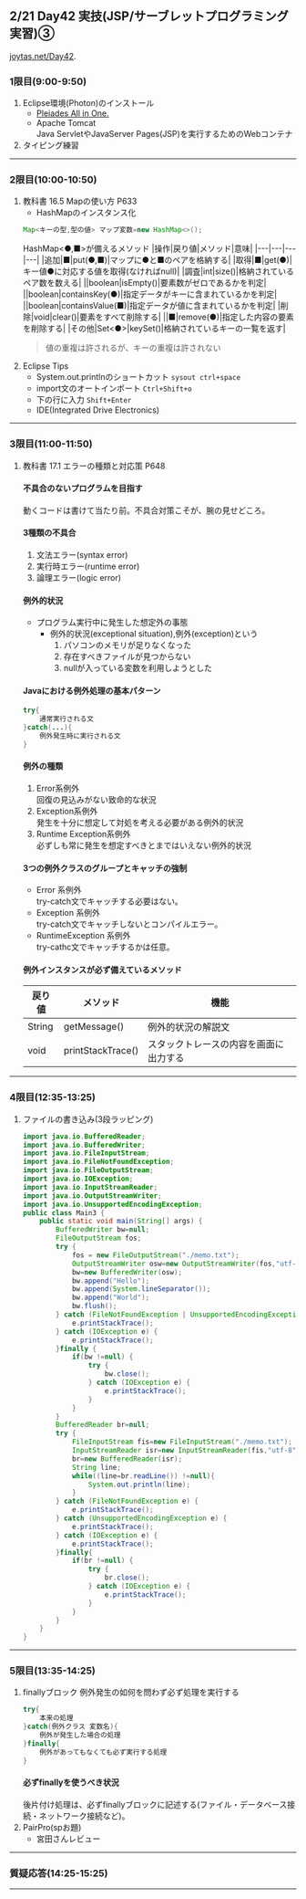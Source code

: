 ## 2/21 Day42 実技(JSP/サーブレットプログラミング実習)③
[joytas.net/Day42]().
### 1限目(9:00-9:50)
1. Eclipse環境(Photon)のインストール
	- [Pleiades All in One.](https://mergedoc.osdn.jp/)
	- Apache Tomcat  
	Java ServletやJavaServer Pages(JSP)を実行するためのWebコンテナ
1. タイピング練習
---
### 2限目(10:00-10:50)
1. 教科書 16.5 Mapの使い方 P633
	- HashMapのインスタンス化
	~~~java
	Map<キーの型,型の値> マップ変数=new HashMap<>();
	~~~
	HashMap<●,■>が備えるメソッド
	|操作|戻り値|メソッド|意味|
	|---|---|---|---|
	|追加|■|put(●,■)|マップに●と■のペアを格納する|
	|取得|■|get(●)|キー値●に対応する値を取得(なければnull)|
	|調査|int|size()|格納されているペア数を数える|
	||boolean|isEmpty()|要素数がゼロであるかを判定|
	||boolean|containsKey(●)|指定データがキーに含まれているかを判定|
	||boolean|containsValue(■)|指定データが値に含まれているかを判定|
	|削除|void|clear()|要素をすべて削除する|
	||■|remove(●)|指定した内容の要素を削除する|
	|その他|Set<●>|keySet()|格納されているキーの一覧を返す|
	> 値の重複は許されるが、キーの重複は許されない
1. Eclipse Tips
	- System.out.printlnのショートカット
	`sysout ctrl+space`
	- import文のオートインポート
	`Ctrl+Shift+o`
	- 下の行に入力
	`Shift+Enter`
	- IDE(Integrated Drive Electronics)
---
### 3限目(11:00-11:50)
1. 教科書 17.1 エラーの種類と対応策 P648
	#### 不具合のないプログラムを目指す
	動くコードは書けて当たり前。不具合対策こそが、腕の見せどころ。
	#### 3種類の不具合
	1. 文法エラー(syntax error)
	1. 実行時エラー(runtime error)
	1. 論理エラー(logic error)
	#### 例外的状況
	- プログラム実行中に発生した想定外の事態
		- 例外的状況(exceptional situation),例外(exception)という
			1. パソコンのメモリが足りなくなった
			1. 存在すべきファイルが見つからない
			1. nullが入っている変数を利用しようとした
	#### Javaにおける例外処理の基本パターン
	~~~java
	try{
		通常実行される文
	}catch(...){
		例外発生時に実行される文
	}
	~~~
	#### 例外の種類
	1. Error系例外  
		回復の見込みがない致命的な状況
	1. Exception系例外  
		発生を十分に想定して対処を考える必要がある例外的状況
	1. Runtime Exception系例外  
		必ずしも常に発生を想定すべきとまではいえない例外的状況
	#### 3つの例外クラスのグループとキャッチの強制
	- Error 系例外  
	try-catch文でキャッチする必要はない。
	- Exception 系例外  
	try-catch文でキャッチしないとコンパイルエラー。
	- RuntimeException 系例外  
	try-cathc文でキャッチするかは任意。
	#### 例外インスタンスが必ず備えているメソッド
	|戻り値|メソッド|機能|
	|---|---|---|
	|String|getMessage()|例外的状況の解説文|
	|void|printStackTrace()|スタックトレースの内容を画面に出力する|
---
### 4限目(12:35-13:25)
1. ファイルの書き込み(3段ラッピング)
	~~~java
	import java.io.BufferedReader;
	import java.io.BufferedWriter;
	import java.io.FileInputStream;
	import java.io.FileNotFoundException;
	import java.io.FileOutputStream;
	import java.io.IOException;
	import java.io.InputStreamReader;
	import java.io.OutputStreamWriter;
	import java.io.UnsupportedEncodingException;
	public class Main3 {
		public static void main(String[] args) {
			BufferedWriter bw=null;
			FileOutputStream fos;
			try {
				fos = new FileOutputStream("./memo.txt");
				OutputStreamWriter osw=new OutputStreamWriter(fos,"utf-8");
				bw=new BufferedWriter(osw);
				bw.append("Hello");
				bw.append(System.lineSeparator());
				bw.append("World");
				bw.flush();
			} catch (FileNotFoundException | UnsupportedEncodingException e) {
				e.printStackTrace();
			} catch (IOException e) {
				e.printStackTrace();
			}finally {
				if(bw !=null) {
					try {
						bw.close();
					} catch (IOException e) {
						e.printStackTrace();
					}
				}
			}
			BufferedReader br=null;
			try {
				FileInputStream fis=new FileInputStream("./memo.txt");
				InputStreamReader isr=new InputStreamReader(fis,"utf-8");
				br=new BufferedReader(isr);
				String line;
				while((line=br.readLine()) !=null){
					System.out.println(line);
				}
			} catch (FileNotFoundException e) {
				e.printStackTrace();
			} catch (UnsupportedEncodingException e) {
				e.printStackTrace();
			} catch (IOException e) {
				e.printStackTrace();
			}finally{
				if(br !=null) {
					try {
						br.close();
					} catch (IOException e) {
						e.printStackTrace();
					}
				}
			}
		}
	}
	~~~
---
### 5限目(13:35-14:25)
1. finallyブロック
	例外発生の如何を問わず必ず処理を実行する
	~~~java
	try{
		本来の処理
	}catch(例外クラス 変数名){
		例外が発生した場合の処理
	}finally{
		例外があってもなくても必ず実行する処理
	}
	~~~
	#### 必ずfinallyを使うべき状況
	後片付け処理は、必ずfinallyブロックに記述する(ファイル・データベース接続・ネットワーク接続など)。
1. PairPro(spお題)
	- 宮田さんレビュー
---
### 質疑応答(14:25-15:25)
----
